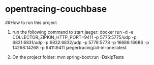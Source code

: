 # opentracing-couchbase

##How to run this project

1) run the following command to start jaeger:
docker run -d -e   COLLECTOR_ZIPKIN_HTTP_PORT=9411   -p 5775:5775/udp   -p 6831:6831/udp   -p 6832:6832/udp   -p 5778:5778   -p 16686:16686   -p 14268:14268   -p 9411:9411   jaegertracing/all-in-one:latest

2) On the project folder:
mvn spring-boot:run -DskipTests
